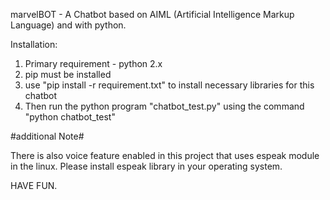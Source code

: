 marvelBOT - A Chatbot based on AIML (Artificial Intelligence Markup Language) and with python.

Installation:
1. Primary requirement - python 2.x
2. pip must be installed
3. use "pip install -r requirement.txt" to install necessary libraries for this chatbot
4. Then run the python program "chatbot_test.py" using the command "python chatbot_test"


#additional Note#

There is also voice feature enabled in this project that uses espeak module in the linux. Please install espeak library in your operating system.


HAVE FUN.
